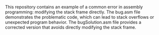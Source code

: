 This repository contains an example of a common error in assembly programming: modifying the stack frame directly. The bug.asm file demonstrates the problematic code, which can lead to stack overflows or unexpected program behavior.  The bugSolution.asm file provides a corrected version that avoids directly modifying the stack frame.